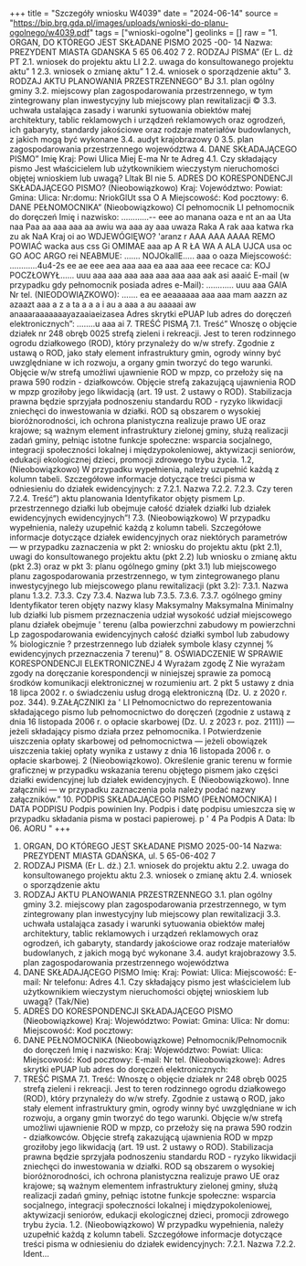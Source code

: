 +++
title = "Szczegóły wniosku W4039"
date = "2024-06-14"
source = "https://bip.brg.gda.pl/images/uploads/wnioski-do-planu-ogolnego/w4039.pdf"
tags = ["wnioski-ogolne"]
geolinks = []
raw = "1. ORGAN, DO KTÓREGO JEST SKŁADANE PISMO 2025 -00- 14 Nazwa: PREZYDENT MIASTA GDANSKA 5  65  06.402 7 2. RODZAJ PISMA” (Er L. dż  PT 2.1. wniosek do projektu aktu LI 2.2. uwaga do konsultowanego projektu aktu” 1 2.3. wniosek o zmianę aktu” 1 2.4. wniosek o sporządzenie aktu” 3. RODZAJ AKTU PLANOWANIA PRZESTRZENNEGO” BJ 3.1. plan ogólny gminy 3.2. miejscowy plan zagospodarowania przestrzennego, w tym zintegrowany plan inwestycyjny lub miejscowy plan rewitalizacji © 3.3. uchwała ustalająca zasady i warunki sytuowania obiektów małej architektury, tablic reklamowych i urządzeń reklamowych oraz ogrodzeń, ich gabaryty, standardy jakościowe oraz rodzaje materiałów budowlanych, z jakich mogą być wykonane  3.4. audyt krajobrazowy 0 3.5. plan zagospodarowania przestrzennego województwa 4. DANE SKŁADAJĄCEGO PISMO” Imię Kraj: Powi Ulica Miej E-ma Nr te Adreg 4.1. Czy składający pismo Jest właścicielem lub użytkownikiem wieczystym nieruchomości objętej wnioskiem lub uwagą? Lltak Bl nie 5. ADRES DO KORESPONDENCJI SKŁADAJĄCEGO PISMO?  (Nieobowiązkowo) Kraj: Vojewództwo: Powiat: Gmina: Ulica: Nr:domu: NriokGlUt ssa O A Miejscowość: Kod pocztowy: 6. DANE PEŁNOMOCNIKA” (Nieobowiązkowo) CI pełnomocnik LI pełnomocnik do doręczeń Imię i nazwisko: ............-- eee ao manana oaza e nt an aa Uta naa Paa aa aaa aaa aa awiu wa aaa ay aaa uwaza Raka A rak aaa katwa rka zu ak NaA Kraj oi ao WDJEWÓGIĘWO? 'aranz r AAA AAA AAAA REMO POWIAĆ wacka aus css Gi OMIMAE aaa ap A R ŁA WA A ALA UJCA usa oc GO AOC ARGO rei NEABMUE: ....... NOJOkallE..... aaa o oaza Miejscowość: ............4u4-2s ee ae eee aea aaa aaa ea aaa aaa eee recace ca: KOJ POCZŁOWYŁ...... uuu aaa aaa aaa aaa aaa aaa aaa aak asi aaaić E-mail (w przypadku gdy pełnomocnik posiada adres e-Mail): ............ uuu aaa GAIA Nr tel. (NIEODOWIĄZKOWO): ....... ea ee aeaaaaaa aaa aaa mam aazzn az azaazt aaa a z a ta a a a i au a aaa a au aaaaai aw anaaaraaaaaaayazaaiaeizasea Adres skrytki ePUAP lub adres do doręczeń elektronicznych”: ........u aaa ai 7. TREŚĆ PISMĄ 7.1. Treść” Wnoszę o objęcie działek nr 248 obręb 0025 strefą zieleni i rekreacji. Jest to teren rodzinnego ogrodu działkowego (ROD), który przynależy do w/w strefy. Zgodnie z ustawą o ROD, jako stały element infrastruktury gmin, ogrody winny być uwzględniane w ich rozwoju, a organy gmin tworzyć do tego warunki. Objęcie w/w strefą umożliwi ujawnienie ROD w mpzp, co przełoży się na prawa 590 rodzin - działkowców. Objęcie strefą zakazującą ujawnienia ROD w mpzp groziłoby jego likwidacją (art. 19 ust. 2 ustawy o ROD). Stabilizacja prawna będzie sprzyjała podnoszeniu standardu ROD - ryzyko likwidacji zniechęci do inwestowania w działki. ROD są obszarem o wysokiej bioróżnorodności, ich ochrona planistyczna realizuje prawo UE oraz krajowe; są ważnym element infrastruktury zielonej gminy, służą realizacji zadań gminy, pełniąc istotne funkcje społeczne: wsparcia socjalnego, integracji społeczności lokalnej i międzypokoleniowej, aktywizacji seniorów, edukacji ekologicznej dzieci, promocji zdrowego trybu życia. 1.2, (Nieobowiązkowo) W przypadku wypełnienia, należy uzupełnić każdą z kolumn tabeli. Szczegółowe informacje dotyczące treści pisma w odniesieniu do działek ewidencyjnych: z 7.2.1. Nazwa 7.2.2. 7.2.3. Czy teren 7.2.4. Treść”) aktu planowania Identyfikator objęty pismem Lp.  przestrzennego działki lub obejmuje całość działek działki lub działek ewidencyjnych ewidencyjnych”! 7.3. (Nieobowiązkowo) W przypadku wypełnienia, należy uzupełnić każdą z kolumn tabeli. Szczegółowe informacje dotyczące działek ewidencyjnych oraz niektórych parametrów — w przypadku zaznaczenia w pkt 2: wniosku do projektu aktu (pkt 2.1), uwagi do konsultowanego projektu aktu (pkt 2.2) lub wniosku o zmianę aktu (pkt 2.3) oraz w pkt 3: planu ogólnego gminy (pkt 3.1) lub miejscowego planu zagospodarowania przestrzennego, w tym zintegrowanego planu inwestycyjnego lub miejscowego planu rewitalizacji (pkt 3.2): 7.3.1. Nazwa planu 1.3.2. 7.3.3. Czy 7.3.4. Nazwa lub 7.3.5. 7.3.6. 7.3.7. ogólnego gminy Identyfikator teren objęty nazwy klasy Maksymalny Maksymalna Minimalny lub działki lub pismem przeznaczenia udział wysokość udział miejscowego planu działek obejmuje ' terenu (alba powierzchni zabudowy m powierzchni Lp zagospodarowania  ewidencyjnych całość działki symbol lub zabudowy % biologicznie ? przestrzennego lub działek symbole klasy czynnej % ewidencyjnych przeznaczenia 7 terenu)” 8. OŚWIADCZENIE W SPRAWIE KORESPONDENCJI ELEKTRONICZNEJ 4 Wyrażam zgodę Z Nie wyrażam zgody na doręczanie korespondencji w niniejszej sprawie za pomocą środków komunikacji elektronicznej w rozumieniu art. 2 pkt 5 ustawy z dnia 18 lipca 2002 r. o świadczeniu usług drogą elektroniczną (Dz. U. z 2020 r. poz. 344). 9.ZAŁĄCZNIKI   ża ' LI Pełnomocnictwo do reprezentowania składającego pismo lub pełnomocnictwo do doręczeń (zgodnie z ustawą z dnia 16 listopada 2006 r. o opłacie skarbowej (Dz. U. z 2023 r. poz. 2111)) — jeżeli składający pismo działa przez pełnomocnika. l Potwierdzenie uiszczenia opłaty skarbowej od pełnomocnictwa — jeżeli obowiązek uiszczenia takiej opłaty wynika z ustawy z dnia 16 listopada 2006 r. o opłacie skarbowej. 2  (Nieobowiązkowo). Określenie granic terenu w formie graficznej w przypadku wskazania terenu objętego pismem jako części działki ewidencyjnej lub działek ewidencyjnych. E (Nieobowiązkowo). Inne załączniki — w przypadku zaznaczenia pola należy podać nazwy załączników.” 10. PODPIS SKŁADAJĄCEGO PISMO (PEŁNOMOCNIKA) I DATA PODPISU Podpis powinien Iny. Podpis i datę podpisu umieszcza się w przypadku składania pisma w postaci papierowej. p ' 4 Pa  Podpis A Data: lb 06. AORU "
+++

1. ORGAN, DO KTÓREGO JEST SKŁADANE PISMO 2025-00-14
Nazwa: PREZYDENT MIASTA GDAŃSKA, ul. 5 65-06-402 7
2. RODZAJ PISMA (Er L. dż.) 
2.1. wniosek do projektu aktu
2.2. uwaga do konsultowanego projektu aktu
2.3. wniosek o zmianę aktu
2.4. wniosek o sporządzenie aktu
3. RODZAJ AKTU PLANOWANIA PRZESTRZENNEGO
3.1. plan ogólny gminy
3.2. miejscowy plan zagospodarowania przestrzennego, w tym zintegrowany plan inwestycyjny lub miejscowy plan rewitalizacji
3.3. uchwała ustalająca zasady i warunki sytuowania obiektów małej architektury, tablic reklamowych i urządzeń reklamowych oraz ogrodzeń, ich gabaryty, standardy jakościowe oraz rodzaje materiałów budowlanych, z jakich mogą być wykonane
3.4. audyt krajobrazowy
3.5. plan zagospodarowania przestrzennego województwa
4. DANE SKŁADAJĄCEGO PISMO
Imię:
Kraj:
Powiat:
Ulica:
Miejscowość:
E-mail:
Nr telefonu:
Adres
4.1. Czy składający pismo jest właścicielem lub użytkownikiem wieczystym nieruchomości objętej wnioskiem lub uwagą? (Tak/Nie)
5. ADRES DO KORESPONDENCJI SKŁADAJĄCEGO PISMO (Nieobowiązkowe)
Kraj: Województwo:
Powiat: Gmina:
Ulica: Nr domu:
Miejscowość: Kod pocztowy:
6. DANE PEŁNOMOCNIKA (Nieobowiązkowe)
Pełnomocnik/Pełnomocnik do doręczeń
Imię i nazwisko:
Kraj:
Województwo:
Powiat: 
Ulica:
Miejscowość:
Kod pocztowy:
E-mail:
Nr tel. (Nieobowiązkowe):
Adres skrytki ePUAP lub adres do doręczeń elektronicznych:
7. TREŚĆ PISMA
7.1. Treść: Wnoszę o objęcie działek nr 248 obręb 0025 strefą zieleni i rekreacji. Jest to teren rodzinnego ogrodu działkowego (ROD), który przynależy do w/w strefy. Zgodnie z ustawą o ROD, jako stały element infrastruktury gmin, ogrody winny być uwzględniane w ich rozwoju, a organy gmin tworzyć do tego warunki. Objęcie w/w strefą umożliwi ujawnienie ROD w mpzp, co przełoży się na prawa 590 rodzin - działkowców.
Objęcie strefą zakazującą ujawnienia ROD w mpzp groziłoby jego likwidacją (art. 19 ust. 2 ustawy o ROD). Stabilizacja prawna będzie sprzyjała podnoszeniu standardu ROD - ryzyko likwidacji zniechęci do inwestowania w działki. ROD są obszarem o wysokiej bioróżnorodności, ich ochrona planistyczna realizuje prawo UE oraz krajowe; są ważnym elementem infrastruktury zielonej gminy, służą realizacji zadań gminy, pełniąc istotne funkcje społeczne: wsparcia socjalnego, integracji społeczności lokalnej i międzypokoleniowej, aktywizacji seniorów, edukacji ekologicznej dzieci, promocji zdrowego trybu życia.
1.2. (Nieobowiązkowo) W przypadku wypełnienia, należy uzupełnić każdą z kolumn tabeli. Szczegółowe informacje dotyczące treści pisma w odniesieniu do działek ewidencyjnych:
7.2.1. Nazwa
7.2.2. Ident...


